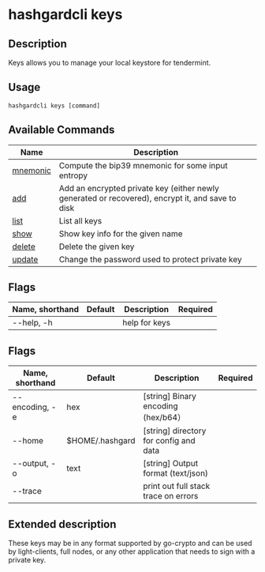 # hashgardcli keys

## Description

Keys allows you to manage your local keystore for tendermint.

## Usage

```shell
hashgardcli keys [command]
```

## Available Commands

| Name               | Description             |
| --------- | ----------------------------- |
| [mnemonic](mnemonic.md) | Compute the bip39 mnemonic for some input entropy                   |
| [add](add.md)           | Add an encrypted private key (either newly generated or recovered), encrypt it, and save to disk    |
| [list](list.md)         | List all keys                                           |
| [show](show.md)         | Show key info for the given name                          |
| [delete](delete.md)     | Delete the given key                                         |
| [update](update.md)     | Change the password used to protect private key                                            |

## Flags

| Name, shorthand      | Default  | Description     | Required |
| --------------- | ------- | ------------- | -------- |
| --help, -h      |         | help for keys |          |

## Flags

| Name, shorthand      | Default         | Description                              | Required |
| --------------- | -------------- | -------------------------------------- | -------- |
| --encoding, -e  | hex            | [string] Binary encoding (hex/b64）|
| --home          | $HOME/.hashgard | [string] directory for config and data |          |
| --output, -o    | text           | [string] Output format (text/json) |     |
| --trace         |                | print out full stack trace on errors   |          |

## Extended description

These keys may be in any format supported by go-crypto and can be used by light-clients, full nodes, or any other application that needs to sign with a private key.

